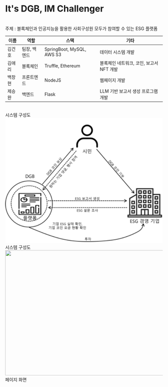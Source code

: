 # It's DGB, IM Challenger

<br/>
주제 : 블록체인과 인공지능을 활용한 사회구성원 모두가 참여할 수 있는 ESG 플랫폼

| 이름   | 역할                  | 스택                       | 기타                               |
|---------|------------------------|-----------------------------|-----------------------------------|
| 김건호   | 팀장, 백엔드     | SpringBoot, MySQL, AWS S3  | 데이터 시스템 개발                |
| 김애리   | 블록체인    | Truffle, Ethereum               | 블록체인 네트워크, 코인, 보고서 NFT 개발 |
| 백창현   | 프론트엔드   | NodeJS                         | 웹페이지 개발                     |
| 제승완   | 백엔드       | Flask                          | LLM 기반 보고서 생성 프로그램 개발 |

<br/>
시스템 구성도
<br/> <img src="img/platform architecture.png" width="740" height="400">

<br/>
시스템 구성도
<br/> <img src="https://i.postimg.cc/gkz9THzj/image.png" width="740" height="400">

<br/> 
페이지 화면

